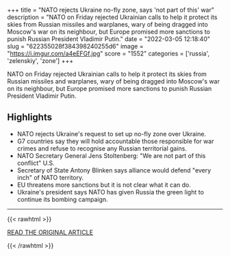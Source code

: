 +++
title = "NATO rejects Ukraine no-fly zone, says 'not part of this' war"
description = "NATO on Friday rejected Ukrainian calls to help it protect its skies from Russian missiles and warplanes, wary of being dragged into Moscow's war on its neighbour, but Europe promised more sanctions to punish Russian President Vladimir Putin."
date = "2022-03-05 12:18:40"
slug = "622355028f384398240255d6"
image = "https://i.imgur.com/a4eEFGf.jpg"
score = "1552"
categories = ['russia', 'zelenskiy', 'zone']
+++

NATO on Friday rejected Ukrainian calls to help it protect its skies from Russian missiles and warplanes, wary of being dragged into Moscow's war on its neighbour, but Europe promised more sanctions to punish Russian President Vladimir Putin.

## Highlights

- NATO rejects Ukraine's request to set up no-fly zone over Ukraine.
- G7 countries say they will hold accountable those responsible for war crimes and refuse to recognise any Russian territorial gains.
- NATO Secretary General Jens Stoltenberg: "We are not part of this conflict" U.S.
- Secretary of State Antony Blinken says alliance would defend "every inch" of NATO territory.
- EU threatens more sanctions but it is not clear what it can do.
- Ukraine's president says NATO has given Russia the green light to continue its bombing campaign.

---

{{< rawhtml >}}
  <p class="article-category">
    <a target="_blank" href="https://www.reuters.com/business/aerospace-defense/nato-meets-ukraine-calls-no-fly-zone-hinder-russia-2022-03-04/">READ THE ORIGINAL ARTICLE</a>
  </p>
{{< /rawhtml >}}
